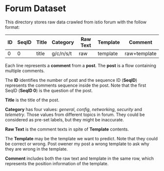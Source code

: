 # Forum Dataset

This directory stores raw data crawled from istio forum with the follow format:

| ID   | SeqID | Title | Category  | Raw Text | Template | Comment      |
| ---- | ----- | ----- | --------- | -------- | -------- | ------------ |
| 0    | 0     | title | g/c/n/s/t | raw      | template | raw+template |
Each line represents a **comment** from a **post**. The **post** is a flow containing multiple comments.

The **ID** identifies the number of post and the sequence ID (**SeqID**) represents the comments sequence inside the post. Note that the first SeqID (**SeqID 0**) is the question of the post.

**Title** is the title of the post.

**Category** has four values: *general*, *config*, *networking*, *security* and *telemetry*. Those values from different topics in forum. They could be considered as pre-set labels, but they might be inaccurate.

**Raw Text** is the comment texts in spite of **Template** contents.

The **Template** may be the template we want to predict. Note that they could be correct or wrong. Post owener my post a wrong template to ask why they are wrong in the template.

**Comment** includes both the raw text and template in the same row, which represents the position information of the template.

